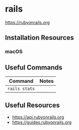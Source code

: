 # rails

<https://rubyonrails.org>

## Installation Resources

### macOS

## Useful Commands

| Command | Notes |
|---------|-------|
|`rails stats` | |

## Useful Resources

- <https://api.rubyonrails.org>
- <https://guides.rubyonrails.org>
